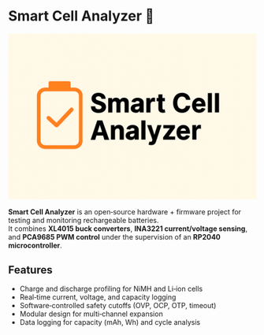# Smart Cell Analyzer 🔋

![Smart Cell Analyzer Logo](<docs/Logo Smart cell analyzer.png>)

**Smart Cell Analyzer** is an open‑source hardware + firmware project for testing and monitoring rechargeable batteries.  
It combines **XL4015 buck converters**, **INA3221 current/voltage sensing**, and **PCA9685 PWM control** under the supervision of an **RP2040 microcontroller**.

## Features
- Charge and discharge profiling for NiMH and Li‑ion cells
- Real‑time current, voltage, and capacity logging
- Software‑controlled safety cutoffs (OVP, OCP, OTP, timeout)
- Modular design for multi‑channel expansion
- Data logging for capacity (mAh, Wh) and cycle analysis